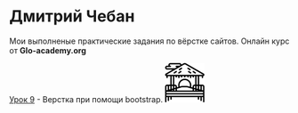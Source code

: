 # Дмитрий Чебан

Мои выполненые практические задания по вёрстке сайтов. Онлайн курс от **Glo-academy.org**
  
[Урок 9](https://favorituser.github.io/practic_work_1/ "Описание") - Верстка при помощи bootstrap. ![test](practic_work_1/img/1.png "test")
